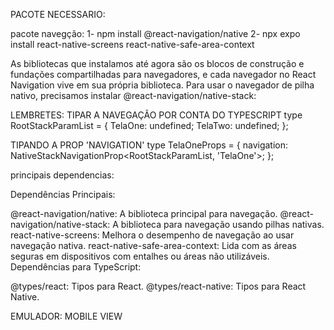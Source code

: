 PACOTE NECESSARIO:

pacote navegção:
1- npm install @react-navigation/native
2- npx expo install react-native-screens react-native-safe-area-context

As bibliotecas que instalamos até agora são os blocos de construção e fundações compartilhadas para navegadores, e cada 
navegador no React Navigation vive em sua própria biblioteca. Para usar o navegador de pilha nativo, precisamos instalar 
@react-navigation/native-stack:



LEMBRETES: TIPAR A NAVEGAÇÃO POR CONTA DO TYPESCRIPT
type RootStackParamList = {
  TelaOne: undefined;
  TelaTwo: undefined;
};

TIPANDO A PROP 'NAVIGATION'
type TelaOneProps = {
  navigation: NativeStackNavigationProp<RootStackParamList, 'TelaOne'>;
};


principais dependencias: 

Dependências Principais:

@react-navigation/native: A biblioteca principal para navegação.
@react-navigation/native-stack: A biblioteca para navegação usando pilhas nativas.
react-native-screens: Melhora o desempenho de navegação ao usar navegação nativa.
react-native-safe-area-context: Lida com as áreas seguras em dispositivos com entalhes ou áreas não utilizáveis.
Dependências para TypeScript:

@types/react: Tipos para React.
@types/react-native: Tipos para React Native.


EMULADOR: MOBILE VIEW
